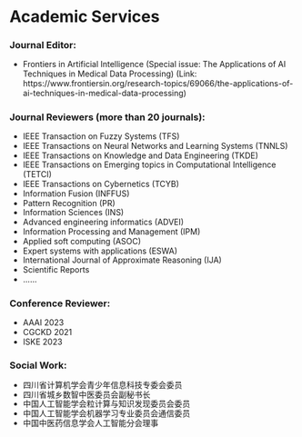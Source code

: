 # <i class="fas fa-atom fa-spin"></i> Academic Services

### Journal Editor:
<ul style="line-height: 120%">
<li> Frontiers in Artificial Intelligence (Special issue: The Applications of AI Techniques in Medical Data Processing)
  (Link: https://www.frontiersin.org/research-topics/69066/the-applications-of-ai-techniques-in-medical-data-processing)</li>
</ul>


### Journal Reviewers (more than 20 journals):
<ul style="line-height: 120%">
<li> IEEE Transaction on Fuzzy Systems (TFS)</li>
<li> IEEE Transactions on Neural Networks and Learning Systems (TNNLS)</li>
<li> IEEE Transactions on Knowledge and Data Engineering (TKDE)</li>
<li>  IEEE Transactions on Emerging topics in Computational Intelligence (TETCI)</li>
<li> IEEE Transactions on Cybernetics (TCYB)</li>
<li> Information Fusion (INFFUS)</li>
<li> Pattern Recognition (PR)</li> 
<li> Information Sciences (INS)</li> 
<li> Advanced engineering informatics (ADVEI)</li>
<li> Information Processing and Management (IPM)</li>
<li> Applied soft computing (ASOC)</li>
<li> Expert systems with applications (ESWA)</li>
<li> International Journal of Approximate Reasoning (IJA)</li>
<li>  Scientific Reports </li>
<li>  ...... </li>
</ul>

### Conference Reviewer:
<ul style="line-height: 120%">
<li> AAAI 2023</li>
<li> CGCKD 2021</li>
<li> ISKE 2023</li>
</ul>

### Social Work:
<ul style="line-height: 120%">
  <li> 四川省计算机学会青少年信息科技专委会委员</li>
  <li> 四川省城乡数智中医委员会副秘书长</li>
  <li> 中国人工智能学会粒计算与知识发现委员会委员</li>
  <li> 中国人工智能学会机器学习专业委员会通信委员</li>
  <li> 中国中医药信息学会人工智能分会理事</li>
</ul>
